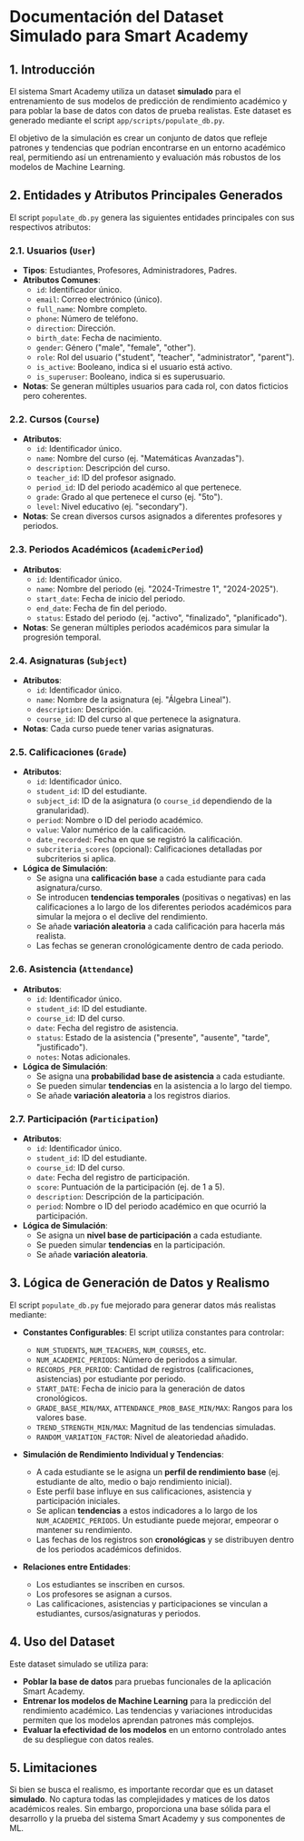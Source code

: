 # Documentación del Dataset Simulado para Smart Academy

## 1. Introducción

El sistema Smart Academy utiliza un dataset **simulado** para el entrenamiento de sus modelos de predicción de rendimiento académico y para poblar la base de datos con datos de prueba realistas. Este dataset es generado mediante el script `app/scripts/populate_db.py`.

El objetivo de la simulación es crear un conjunto de datos que refleje patrones y tendencias que podrían encontrarse en un entorno académico real, permitiendo así un entrenamiento y evaluación más robustos de los modelos de Machine Learning.

## 2. Entidades y Atributos Principales Generados

El script `populate_db.py` genera las siguientes entidades principales con sus respectivos atributos:

### 2.1. Usuarios (`User`)
- **Tipos**: Estudiantes, Profesores, Administradores, Padres.
- **Atributos Comunes**:
    - `id`: Identificador único.
    - `email`: Correo electrónico (único).
    - `full_name`: Nombre completo.
    - `phone`: Número de teléfono.
    - `direction`: Dirección.
    - `birth_date`: Fecha de nacimiento.
    - `gender`: Género ("male", "female", "other").
    - `role`: Rol del usuario ("student", "teacher", "administrator", "parent").
    - `is_active`: Booleano, indica si el usuario está activo.
    - `is_superuser`: Booleano, indica si es superusuario.
- **Notas**: Se generan múltiples usuarios para cada rol, con datos ficticios pero coherentes.

### 2.2. Cursos (`Course`)
- **Atributos**:
    - `id`: Identificador único.
    - `name`: Nombre del curso (ej. "Matemáticas Avanzadas").
    - `description`: Descripción del curso.
    - `teacher_id`: ID del profesor asignado.
    - `period_id`: ID del periodo académico al que pertenece.
    - `grade`: Grado al que pertenece el curso (ej. "5to").
    - `level`: Nivel educativo (ej. "secondary").
- **Notas**: Se crean diversos cursos asignados a diferentes profesores y periodos.

### 2.3. Periodos Académicos (`AcademicPeriod`)
- **Atributos**:
    - `id`: Identificador único.
    - `name`: Nombre del periodo (ej. "2024-Trimestre 1", "2024-2025").
    - `start_date`: Fecha de inicio del periodo.
    - `end_date`: Fecha de fin del periodo.
    - `status`: Estado del periodo (ej. "activo", "finalizado", "planificado").
- **Notas**: Se generan múltiples periodos académicos para simular la progresión temporal.

### 2.4. Asignaturas (`Subject`)
- **Atributos**:
    - `id`: Identificador único.
    - `name`: Nombre de la asignatura (ej. "Álgebra Lineal").
    - `description`: Descripción.
    - `course_id`: ID del curso al que pertenece la asignatura.
- **Notas**: Cada curso puede tener varias asignaturas.

### 2.5. Calificaciones (`Grade`)
- **Atributos**:
    - `id`: Identificador único.
    - `student_id`: ID del estudiante.
    - `subject_id`: ID de la asignatura (o `course_id` dependiendo de la granularidad).
    - `period`: Nombre o ID del periodo académico.
    - `value`: Valor numérico de la calificación.
    - `date_recorded`: Fecha en que se registró la calificación.
    - `subcriteria_scores` (opcional): Calificaciones detalladas por subcriterios si aplica.
- **Lógica de Simulación**:
    - Se asigna una **calificación base** a cada estudiante para cada asignatura/curso.
    - Se introducen **tendencias temporales** (positivas o negativas) en las calificaciones a lo largo de los diferentes periodos académicos para simular la mejora o el declive del rendimiento.
    - Se añade **variación aleatoria** a cada calificación para hacerla más realista.
    - Las fechas se generan cronológicamente dentro de cada periodo.

### 2.6. Asistencia (`Attendance`)
- **Atributos**:
    - `id`: Identificador único.
    - `student_id`: ID del estudiante.
    - `course_id`: ID del curso.
    - `date`: Fecha del registro de asistencia.
    - `status`: Estado de la asistencia ("presente", "ausente", "tarde", "justificado").
    - `notes`: Notas adicionales.
- **Lógica de Simulación**:
    - Se asigna una **probabilidad base de asistencia** a cada estudiante.
    - Se pueden simular **tendencias** en la asistencia a lo largo del tiempo.
    - Se añade **variación aleatoria** a los registros diarios.

### 2.7. Participación (`Participation`)
- **Atributos**:
    - `id`: Identificador único.
    - `student_id`: ID del estudiante.
    - `course_id`: ID del curso.
    - `date`: Fecha del registro de participación.
    - `score`: Puntuación de la participación (ej. de 1 a 5).
    - `description`: Descripción de la participación.
    - `period`: Nombre o ID del periodo académico en que ocurrió la participación.
- **Lógica de Simulación**:
    - Se asigna un **nivel base de participación** a cada estudiante.
    - Se pueden simular **tendencias** en la participación.
    - Se añade **variación aleatoria**.

## 3. Lógica de Generación de Datos y Realismo

El script `populate_db.py` fue mejorado para generar datos más realistas mediante:

- **Constantes Configurables**: El script utiliza constantes para controlar:
    - `NUM_STUDENTS`, `NUM_TEACHERS`, `NUM_COURSES`, etc.
    - `NUM_ACADEMIC_PERIODS`: Número de periodos a simular.
    - `RECORDS_PER_PERIOD`: Cantidad de registros (calificaciones, asistencias) por estudiante por periodo.
    - `START_DATE`: Fecha de inicio para la generación de datos cronológicos.
    - `GRADE_BASE_MIN/MAX`, `ATTENDANCE_PROB_BASE_MIN/MAX`: Rangos para los valores base.
    - `TREND_STRENGTH_MIN/MAX`: Magnitud de las tendencias simuladas.
    - `RANDOM_VARIATION_FACTOR`: Nivel de aleatoriedad añadido.

- **Simulación de Rendimiento Individual y Tendencias**:
    - A cada estudiante se le asigna un **perfil de rendimiento base** (ej. estudiante de alto, medio o bajo rendimiento inicial).
    - Este perfil base influye en sus calificaciones, asistencia y participación iniciales.
    - Se aplican **tendencias** a estos indicadores a lo largo de los `NUM_ACADEMIC_PERIODS`. Un estudiante puede mejorar, empeorar o mantener su rendimiento.
    - Las fechas de los registros son **cronológicas** y se distribuyen dentro de los periodos académicos definidos.

- **Relaciones entre Entidades**:
    - Los estudiantes se inscriben en cursos.
    - Los profesores se asignan a cursos.
    - Las calificaciones, asistencias y participaciones se vinculan a estudiantes, cursos/asignaturas y periodos.

## 4. Uso del Dataset

Este dataset simulado se utiliza para:
- **Poblar la base de datos** para pruebas funcionales de la aplicación Smart Academy.
- **Entrenar los modelos de Machine Learning** para la predicción del rendimiento académico. Las tendencias y variaciones introducidas permiten que los modelos aprendan patrones más complejos.
- **Evaluar la efectividad de los modelos** en un entorno controlado antes de su despliegue con datos reales.

## 5. Limitaciones

Si bien se busca el realismo, es importante recordar que es un dataset **simulado**. No captura todas las complejidades y matices de los datos académicos reales. Sin embargo, proporciona una base sólida para el desarrollo y la prueba del sistema Smart Academy y sus componentes de ML.